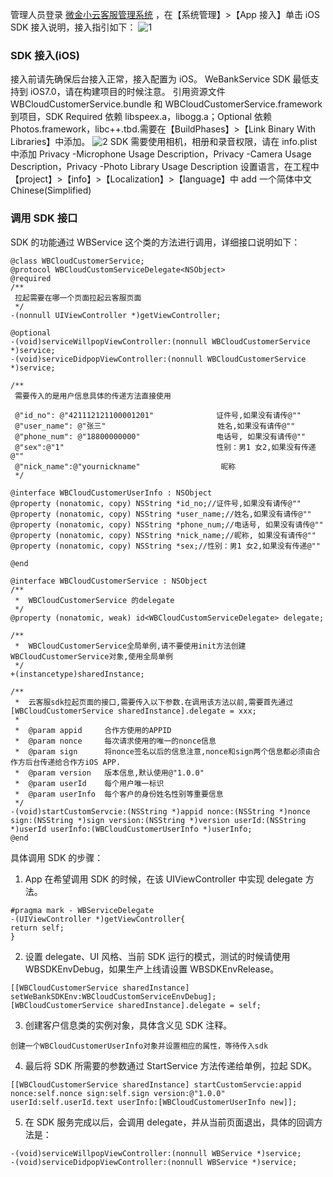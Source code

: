 管理人员登录 [微金小云客服管理系统](https://ics.webank.com) ，在【系统管理】>【App 接入】单击 iOS SDK 接入说明，接入指引如下：
![1](https://mc.qcloudimg.com/static/img/12192f1261eba091584e07ee1cef6f96/image.png)
### SDK 接入(iOS)
接入前请先确保后台接入正常，接入配置为 iOS。
WeBankService SDK 最低支持到 iOS7.0，请在构建项目的时候注意。
引用资源文件 WBCloudCustomerService.bundle 和 WBCloudCustomerService.framework 到项目，SDK Required 依赖 libspeex.a，libogg.a；Optional 依赖 Photos.framework，libc++.tbd.需要在【BuildPhases】>【Link Binary With Libraries】中添加。
![2](https://mc.qcloudimg.com/static/img/ed316933bf54032566badb7595255139/image.png)
SDK 需要使用相机，相册和录音权限，请在 info.plist 中添加 Privacy -Microphone Usage Description，Privacy -Camera Usage Description，Privacy -Photo Library Usage Description
设置语言，在工程中【project】>【info】>【Localization】>【language】中 add 一个简体中文 Chinese(Simplified)
### 调用 SDK 接口
SDK 的功能通过 WBService 这个类的方法进行调用，详细接口说明如下：

```
@class WBCloudCustomerService;
@protocol WBCloudCustomServiceDelegate<NSObject>
@required
/**
 拉起需要在哪一个页面拉起云客服页面
 */
-(nonnull UIViewController *)getViewController;

@optional
-(void)serviceWillpopViewController:(nonnull WBCloudCustomerService *)service;
-(void)serviceDidpopViewController:(nonnull WBCloudCustomerService *)service;

/**
 需要传入的是用户信息具体的传递方法直接使用
 
 @"id_no": @"421112121100001201"              证件号,如果没有请传@""
 @"user_name": @"张三"                         姓名,如果没有请传@""
 @"phone_num": @"18800000000"                 电话号, 如果没有请传@""
 @"sex":@"1"                                  性别：男1 女2,如果没有传递@""
 @"nick_name":@"yournickname"                  昵称
 */

@interface WBCloudCustomerUserInfo : NSObject
@property (nonatomic, copy) NSString *id_no;//证件号,如果没有请传@""
@property (nonatomic, copy) NSString *user_name;//姓名,如果没有请传@""
@property (nonatomic, copy) NSString *phone_num;//电话号, 如果没有请传@""
@property (nonatomic, copy) NSString *nick_name;//昵称, 如果没有请传@""
@property (nonatomic, copy) NSString *sex;//性别：男1 女2,如果没有传递@""

@end

@interface WBCloudCustomerService : NSObject
/**
 *  WBCloudCustomerService 的delegate
 */
@property (nonatomic, weak) id<WBCloudCustomServiceDelegate> delegate;

/**
 *  WBCloudCustomerService全局单例,请不要使用init方法创建WBCloudCustomerService对象,使用全局单例
 */
+(instancetype)sharedInstance;

/**
 *  云客服sdk拉起页面的接口,需要传入以下参数.在调用该方法以前,需要首先通过[WBCloudCustomerService sharedInstance].delegate = xxx; 
 *
 *  @param appid     合作方使用的APPID
 *  @param nonce     每次请求使用的唯一的nonce信息
 *  @param sign      将nonce签名以后的信息注意,nonce和sign两个信息都必须由合作方后台传递给合作方iOS APP.
 *  @param version   版本信息,默认使用@"1.0.0"
 *  @param userId    每个用户唯一标识
 *  @param userInfo  每个客户的身份姓名性别等重要信息
 */
-(void)startCustomServcie:(NSString *)appid nonce:(NSString *)nonce sign:(NSString *)sign version:(NSString *)version userId:(NSString *)userId userInfo:(WBCloudCustomerUserInfo *)userInfo;
@end
```
具体调用 SDK 的步骤：
1. App 在希望调用 SDK 的时候，在该 UIViewController 中实现 delegate 方法。
```
#pragma mark - WBServiceDelegate 
-(UIViewController *)getViewController{ 
return self; 
} 
```
2. 设置 delegate、UI 风格、当前 SDK 运行的模式，测试的时候请使用 WBSDKEnvDebug，如果生产上线请设置 WBSDKEnvRelease。
```
[[WBCloudCustomerService sharedInstance] setWeBankSDKEnv:WBCloudCustomServiceEnvDebug]; 
[WBCloudCustomerService sharedInstance].delegate = self;
```

3. 创建客户信息类的实例对象，具体含义见 SDK 注释。
```
创建一个WBCloudCustomerUserInfo对象并设置相应的属性，等待传入sdk
```

4. 最后将 SDK 所需要的参数通过 StartService 方法传递给单例，拉起 SDK。
```
[[WBCloudCustomerService sharedInstance] startCustomServcie:appid nonce:self.nonce sign:self.sign version:@"1.0.0" userId:self.userId.text userInfo:[WBCloudCustomerUserInfo new]];
```
5. 在 SDK 服务完成以后，会调用 delegate，并从当前页面退出，具体的回调方法是：
```
-(void)serviceWillpopViewController:(nonnull WBService *)service; 
-(void)serviceDidpopViewController:(nonnull WBService *)service; 
```
